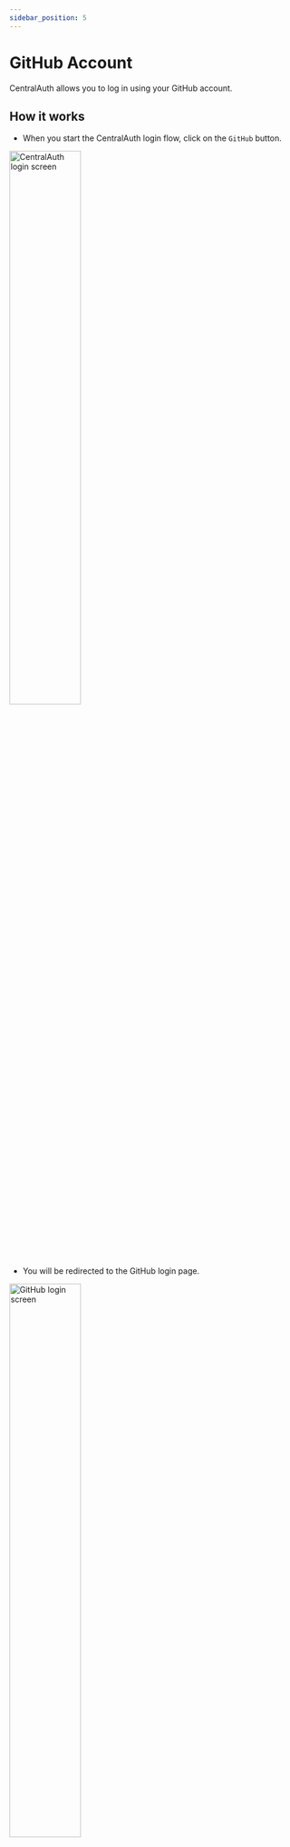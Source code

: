 ```yaml
---
sidebar_position: 5
---
```


# GitHub Account

CentralAuth allows you to log in using your GitHub account. 

## How it works

- When you start the CentralAuth login flow, click on the `GitHub` button.

<img src="/img/LoginScreen.png" alt="CentralAuth login screen" width="50%" height="50%" />

- You will be redirected to the GitHub login page.

<img src="/img/OAuthGithub.png" alt="GitHub login screen" width="50%" height="50%" />

- Enter your GitHub credentials to log in.

- If you cancel the authentication flow at GitHub, you can start the process again by clicking on the `GitHub` button.

:::info
When you log in for the first time, GitHub will ask you to authorize CentralAuth to access your GitHub account information. CentralAuth will only access your primary email address for authentication purposes. Click on the `Authorize GitHub` button to authorize CentralAuth. You only need to do this once.
:::